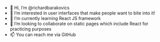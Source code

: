 - 👋 Hi, I’m @richardbarakovics
- 👀 I’m interested in user interfaces that make people want to bite into it!
- 🌱 I’m currently learning React JS framework
- 💞️ I’m looking to collaborate on static pages which include React for practicing purposes
- 📫 You can reach me via GitHub

<!---
richardbarakovics/richardbarakovics is a ✨ special ✨ repository because its `README.md` (this file) appears on your GitHub profile.
You can click the Preview link to take a look at your changes.
--->
